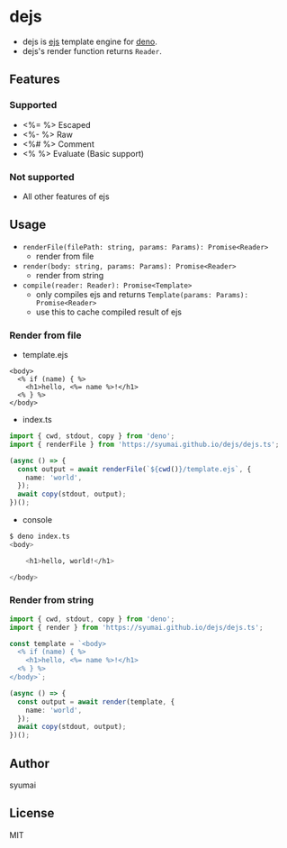 # dejs

- dejs is [ejs](https://ejs.co) template engine for [deno](https://github.com/denoland/deno).
- dejs's render function returns `Reader`.

## Features

### Supported

- <%= %> Escaped
- <%- %> Raw
- <%# %> Comment
- <% %> Evaluate (Basic support)

### Not supported

- All other features of ejs

## Usage

- `renderFile(filePath: string, params: Params): Promise<Reader>`
  - render from file
- `render(body: string, params: Params): Promise<Reader>`
  - render from string
- `compile(reader: Reader): Promise<Template>`
  - only compiles ejs and returns `Template(params: Params): Promise<Reader>`
  - use this to cache compiled result of ejs

### Render from file

- template.ejs

```ejs
<body>
  <% if (name) { %>
    <h1>hello, <%= name %>!</h1>
  <% } %>
</body>
```

- index.ts

```ts
import { cwd, stdout, copy } from 'deno';
import { renderFile } from 'https://syumai.github.io/dejs/dejs.ts';

(async () => {
  const output = await renderFile(`${cwd()}/template.ejs`, {
    name: 'world',
  });
  await copy(stdout, output);
})();
```

- console

```sh
$ deno index.ts
<body>

    <h1>hello, world!</h1>

</body>
```

### Render from string

```ts
import { cwd, stdout, copy } from 'deno';
import { render } from 'https://syumai.github.io/dejs/dejs.ts';

const template = `<body>
  <% if (name) { %>
    <h1>hello, <%= name %>!</h1>
  <% } %>
</body>`;

(async () => {
  const output = await render(template, {
    name: 'world',
  });
  await copy(stdout, output);
})();
```

## Author

syumai

## License

MIT
